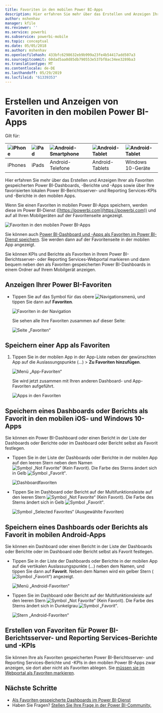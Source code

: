 ```yaml
---
title: Favoriten in den mobilen Power BI-Apps
description: Hier erfahren Sie mehr über das Erstellen und Anzeigen Ihrer als Favoriten gespeicherten Power BI-Dashboards, -Berichte und -Apps sowie über Power BI-Berichtsserver- und Reporting Services-Berichte und -KPIs in den mobilen Apps.
author: mshenhav
manager: kfile
ms.reviewer: ''
ms.service: powerbi
ms.subservice: powerbi-mobile
ms.topic: conceptual
ms.date: 05/05/2018
ms.author: mshenhav
ms.openlocfilehash: 433bfc6298632eb9b999a23fe4b54417add507a3
ms.sourcegitcommit: 60dad5aa0d85db790553e537bf8ac34ee3289ba3
ms.translationtype: MT
ms.contentlocale: de-DE
ms.lasthandoff: 05/29/2019
ms.locfileid: "61339353"
---
```

# <a name="make-and-view-favorites-in-the-power-bi-mobile-apps"></a>Erstellen und Anzeigen von Favoriten in den mobilen Power BI-Apps
Gilt für:

| ![iPhone](./media/mobile-apps-favorites/iphone-logo-50-px.png) | ![iPad](./media/mobile-apps-favorites/ipad-logo-50-px.png) | ![Android-Smartphone](./media/mobile-apps-favorites/android-phone-logo-50-px.png) | ![Android-Tablet](./media/mobile-apps-favorites/android-tablet-logo-50-px.png) | ![Android-Tablet](./media/mobile-apps-favorites/win-10-logo-50-px.png) |
|:--- |:--- |:--- |:--- |:--- |
| iPhones |iPads |Android-Telefone |Android-Tablets |Windows 10-Geräte |

Hier erfahren Sie mehr über das Erstellen und Anzeigen Ihrer als Favoriten gespeicherten Power BI-Dashboards, -Berichte und -Apps sowie über Ihre favorisierten lokalen Power BI-Berichtsserver- und Reporting Services-KPIs und -Berichte in den mobilen Apps.

Wenn Sie einen Favoriten in mobilen Power BI-Apps speichern, werden diese im Power BI-Dienst ([https://powerbi.com](https://powerbi.com)) und auf all Ihren Mobilgeräten auf der Favoritenseite angezeigt. 

![Favoriten in den mobilen Power BI-Apps](./media/mobile-apps-favorites/power-bi-android-favorites-reports.png)


Sie können auch [Power BI-Dashboard und -Apps als Favoriten im Power BI-Dienst speichern](../end-user-favorite.md). Sie werden dann auf der Favoritenseite in der mobilen App angezeigt.

Sie können KPIs und Berichte als Favoriten in Ihrem Power BI-Berichtsserver- oder Reporting Services-Webportal markieren und dann bequem neben den als Favoriten gespeicherten Power BI-Dashboards in einem Ordner auf Ihrem Mobilgerät anzeigen.

## <a name="view-your-power-bi-favorites"></a>Anzeigen Ihrer Power BI-Favoriten
* Tippen Sie auf das Symbol für das obere ![Navigationsmenü](./media/mobile-apps-favorites/power-bi-iphone-global-nav-button.png), und tippen Sie dann auf **Favoriten**.
  
  ![Favoriten in der Navigation](./media/mobile-apps-favorites/power-bi-ipad-faves-pbi-report-server.png)
  
  Sie sehen alle Ihre Favoriten zusammen auf dieser Seite:
  
  ![Seite „Favoriten“](./media/mobile-apps-favorites/power-bi-ipad-favorites.png)

## <a name="make-an-app-a-favorite"></a>Speichern einer App als Favoriten
1. Tippen Sie in der mobilen App in der App-Liste neben der gewünschten App auf die Auslassungspunkte (...) > **Zu Favoriten hinzufügen**.
   
    ![Menü „App-Favoriten“](./media/mobile-apps-favorites/power-bi-android-favorite-app-ellipsis.png)
   
    Sie wird jetzt zusammen mit Ihren anderen Dashboard- und App-Favoriten aufgeführt.
   
    ![Apps in den Favoriten](./media/mobile-apps-favorites/power-bi-android-favorite-apps.png)

## <a name="make-a-dashboard-or-report-a-favorite-in-the-ios-and-windows-10-mobile-apps"></a>Speichern eines Dashboards oder Berichts als Favorit in den mobilen iOS- und Windows 10-Apps
Sie können ein Power BI-Dashboard oder einen Bericht in der Liste der Dashboards oder Berichte oder im Dashboard oder Bericht selbst als Favorit festlegen.

* Tippen Sie in der Liste der Dashboards oder Berichte in der mobilen App auf den leeren Stern neben dem Namen ![Symbol „Not Favorite“ (Kein Favorit)](./././media/mobile-apps-favorites/power-bi-mobile-not-favorite-icon.png). Die Farbe des Sterns ändert sich in Gelb ![Symbol „Favorit“](./././media/mobile-apps-favorites/power-bi-mobile-yes-favorite-icon.png).
  
    ![Dashboardfavoriten](./media/mobile-apps-favorites/power-bi-mobile-make-dashboard-favorite.png)
* Tippen Sie im Dashboard oder Bericht auf der Multifunktionsleiste auf den leeren Stern ![Symbol „Not Favorite“ (Kein Favorit)](./././media/mobile-apps-favorites/power-bi-mobile-not-favorite-icon.png). Die Farbe des Sterns ändert sich in Gelb ![Symbol „Favorit“](./././media/mobile-apps-favorites/power-bi-mobile-yes-favorite-icon.png).
  
    ![Symbol „Selected Favorites“ (Ausgewählte Favoriten)](./media/mobile-apps-favorites/power-bi-mobile-favorite-selected.png)

## <a name="make-a-dashboard-or-report-a-favorite-in-the-android-mobile-apps"></a>Speichern eines Dashboards oder Berichts als Favorit in mobilen Android-Apps
Sie können ein Dashboard oder einen Bericht in der Liste der Dashboards oder Berichte oder im Dashboard oder Bericht selbst als Favorit festlegen.

* Tippen Sie in der Liste der Dashboards oder Berichte in der mobilen App auf die vertikalen Auslassungspunkte (...) neben dem Namen, und tippen Sie dann auf **Favorit**. Neben dem Namen wird ein gelber Stern (![Symbol „Favorit“](./././media/mobile-apps-favorites/power-bi-mobile-yes-favorite-icon.png)) angezeigt.
  
    ![Menü „Android-Favoriten“](./media/mobile-apps-favorites/power-bi-android-make-favorite.png)
* Tippen Sie im Dashboard oder Bericht auf der Multifunktionsleiste auf den leeren Stern ![Symbol „Not Favorite“ (Kein Favorit)](./././media/mobile-apps-favorites/power-bi-mobile-not-favorite-icon.png). Die Farbe des Sterns ändert sich in Dunkelgrau ![Symbol „Favorit“](./media/mobile-apps-favorites/power-bi-android-favorite-icon.png).
  
    ![Stern „Android-Favoriten“](./media/mobile-apps-favorites/power-bi-android-favorite-in-dashboard.png)

## <a name="make-favorite-power-bi-report-server-and-reporting-services-reports-and-kpis"></a>Erstellen von Favoriten für Power BI-Berichtsserver- und Reporting Services-Berichte und -KPIs
Sie können Ihre als Favoriten gespeicherten Power BI-Berichtsserver- und Reporting Services-Berichte und -KPIs in den mobilen Power BI-Apps zwar anzeigen, sie dort aber nicht als Favoriten ablegen. Sie [müssen sie im Webportal als Favoriten markieren](../../report-server/tutorial-explore-report-server-web-portal.md#tag-your-favorites). 

## <a name="next-steps"></a>Nächste Schritte
* [Als Favoriten gespeicherte Dashboards im Power BI-Dienst](../end-user-favorite.md) 
* Haben Sie Fragen? [Stellen Sie Ihre Frage in der Power BI-Community.](http://community.powerbi.com/)

